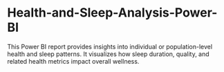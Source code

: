 # Health-and-Sleep-Analysis-Power-BI
This Power BI report provides insights into individual or population-level health and sleep patterns. It visualizes how sleep duration, quality, and related health metrics impact overall wellness.
